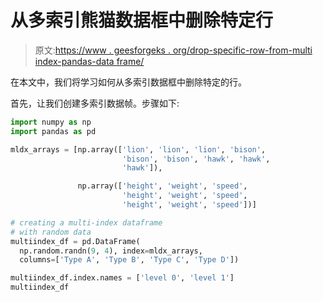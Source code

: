 # 从多索引熊猫数据框中删除特定行

> 原文:[https://www . geesforgeks . org/drop-specific-row-from-multi index-pandas-data frame/](https://www.geeksforgeeks.org/drop-specific-rows-from-multiindex-pandas-dataframe/)

在本文中，我们将学习如何从多索引数据框中删除特定的行。

首先，让我们创建多索引数据帧。步骤如下:

```py
import numpy as np
import pandas as pd

mldx_arrays = [np.array(['lion', 'lion', 'lion', 'bison',
                         'bison', 'bison', 'hawk', 'hawk',
                         'hawk']),

               np.array(['height', 'weight', 'speed',
                         'height', 'weight', 'speed',
                         'height', 'weight', 'speed'])]

# creating a multi-index dataframe
# with random data
multiindex_df = pd.DataFrame(
  np.random.randn(9, 4), index=mldx_arrays,
  columns=['Type A', 'Type B', 'Type C', 'Type D'])

multiindex_df.index.names = ['level 0', 'level 1']
multiindex_df
```